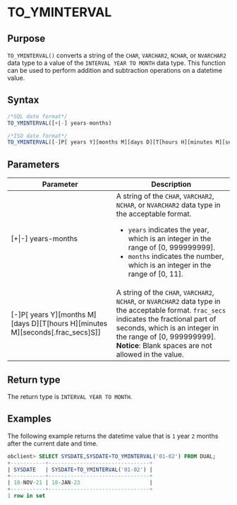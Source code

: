 # TO_YMINTERVAL

## Purpose

`TO_YMINTERVAL()` converts a string of the `CHAR`, `VARCHAR2`, `NCHAR`, or `NVARCHAR2` data type to a value of the `INTERVAL YEAR TO MONTH` data type. This function can be used to perform addition and subtraction operations on a datetime value.

## Syntax

```sql
/*SQL date format*/
TO_YMINTERVAL([+|-] years-months)

/*ISO date format*/
TO_YMINTERVAL([-]P[ years Y][months M][days D][T[hours H][minutes M][seconds[.frac_secs]S]])
```

## Parameters

| Parameter | Description |
|-------------------------------------------------------------------------------------------------|--------------------------------------------------------------------------------------------------------------------------------------------------------------------------------------------------------------------------------------------------|
| \[+\|-\] years-months | A string of the `CHAR`, `VARCHAR2`, `NCHAR`, or `NVARCHAR2` data type in the acceptable format.  <ul><li> `years` indicates the year, which is an integer in the range of \[0, 999999999\].    </li><li> `months` indicates the number, which is an integer in the range of \[0, 11\]. </li></ul> |
| \[-\]P\[ years Y\]\[months M\]\[days D\]\[T\[hours H\]\[minutes M\]\[seconds\[.frac_secs\]S\]\] | A string of the `CHAR`, `VARCHAR2`, `NCHAR`, or `NVARCHAR2` data type in the acceptable format. `frac_secs` indicates the fractional part of seconds, which is an integer in the range of \[0, 999999999\].  <br>**Notice**: Blank spaces are not allowed in the value.  |

## Return type

The return type is `INTERVAL YEAR TO MONTH`.

## Examples

The following example returns the datetime value that is `1` year `2` months after the current date and time.

```sql
obclient> SELECT SYSDATE,SYSDATE+TO_YMINTERVAL('01-02') FROM DUAL;
+-----------+--------------------------------+
| SYSDATE   | SYSDATE+TO_YMINTERVAL('01-02') |
+-----------+--------------------------------+
| 18-NOV-21 | 18-JAN-23                      |
+-----------+--------------------------------+
1 row in set
```
